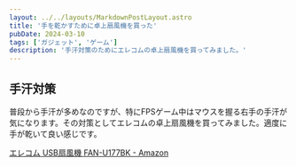 ```yaml
---
layout: ../../layouts/MarkdownPostLayout.astro
title: '手を乾かすために卓上扇風機を買った'
pubDate: 2024-03-10
tags: ['ガジェット', 'ゲーム']
description: '手汗対策のためにエレコムの卓上扇風機を買ってみました。'
---
```


## 手汗対策

普段から手汗が多めなのですが、特にFPSゲーム中はマウスを握る右手の手汗が気になります。その対策としてエレコムの卓上扇風機を買ってみました。適度に手が乾いて良い感じです。

[エレコム USB扇風機 FAN-U177BK - Amazon](https://amzn.to/3TIb5H3)
